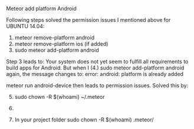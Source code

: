 Meteor add platform Android

Following steps solved the permission issues I mentioned above for UBUNTU 14.04:
1. meteor remove-platform android
2. meteor remove-platform ios (if added)
3. sudo meteor add-platform android

Step 3 leads to:
Your system does not yet seem to fulfill all requirements to build apps for Android. 
But when I (4.) sudo meteor add-platform android again, the message changes to:
error: android: platform is already added



meteor run android-device then leads to permission issues. Solved this by:


5. sudo chown -R $(whoami) ~/.meteor
6. 

6. In your project folder sudo chown -R $(whoami) .meteor/
